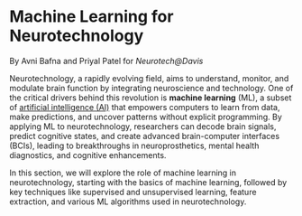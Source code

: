 # Machine Learning for Neurotechnology

By Avni Bafna and Priyal Patel for *Neurotech@Davis*

Neurotechnology, a rapidly evolving field, aims to understand, monitor, and modulate brain function by integrating neuroscience and technology. One of the critical drivers behind this revolution is **machine learning** (ML), a subset of [artificial intelligence (AI)](https://www.youtube.com/watch?v=J4RqCSD--Dg) that empowers computers to learn from data, make predictions, and uncover patterns without explicit programming. By applying ML to neurotechnology, researchers can decode brain signals, predict cognitive states, and create advanced brain-computer interfaces (BCIs), leading to breakthroughs in neuroprosthetics, mental health diagnostics, and cognitive enhancements.

In this section, we will explore the role of machine learning in neurotechnology, starting with the basics of machine learning, followed by key techniques like supervised and unsupervised learning, feature extraction, and various ML algorithms used in neurotechnology.
